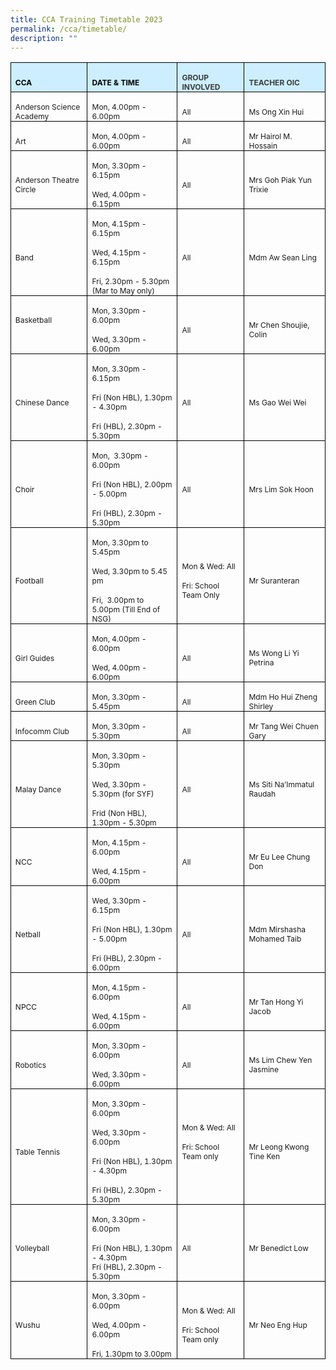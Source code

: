 ```yaml
---
title: CCA Training Timetable 2023
permalink: /cca/timetable/
description: ""
---
```

<table class="MsoNormalTable" border="1" cellspacing="0" cellpadding="0" width="680" style="margin-left:-.25pt;border-collapse:collapse;mso-table-layout-alt:fixed;
 border:none;mso-border-alt:solid black .5pt;mso-yfti-tbllook:1024;mso-padding-alt:
 0in 5.4pt 0in 5.4pt;mso-border-insideh:.5pt solid black;mso-border-insidev:
 .5pt solid black"><tbody><tr style="mso-yfti-irow:0;mso-yfti-firstrow:yes;height:12.5pt"><td width="162" style="width:121.5pt;border:solid black 1.0pt;mso-border-alt:
  solid black .5pt;background:#CCEEFF;padding:0in 5.4pt 0in 5.4pt;height:12.5pt"><p class="MsoNormal" style="margin-bottom:0in;line-height:normal"><b style="mso-bidi-font-weight:normal"><span lang="EN-SG" style="font-size:9.0pt;
  color:black;mso-color-alt:windowtext">CCA</span></b><b style="mso-bidi-font-weight:
  normal"><span lang="EN-SG" style="font-size:9.0pt"></span></b></p></td><td width="222" style="width:166.5pt;border:solid black 1.0pt;border-left:none;
  mso-border-left-alt:solid black .5pt;mso-border-alt:solid black .5pt;
  background:#CCEEFF;padding:0in 5.4pt 0in 5.4pt;height:12.5pt"><p class="MsoNormal" style="margin-bottom:0in;line-height:normal"><b style="mso-bidi-font-weight:normal"><span lang="EN-SG" style="font-size:9.0pt;
  color:black;mso-color-alt:windowtext">DATE &amp; TIME</span></b><b style="mso-bidi-font-weight:normal"><span lang="EN-SG" style="font-size:9.0pt"></span></b></p></td><td width="126" style="width:94.5pt;border:solid black 1.0pt;border-left:none;
  mso-border-left-alt:solid black .5pt;mso-border-alt:solid black .5pt;
  background:#CCEEFF;padding:0in 5.4pt 0in 5.4pt;height:12.5pt"><p class="MsoNormal" style="margin-bottom:0in;line-height:normal"><b style="mso-bidi-font-weight:normal"><span lang="EN-SG" style="font-size:9.0pt;
  color:#3D3D3D">GROUP INVOLVED</span></b><span lang="EN-SG" style="font-size:
  9.0pt"></span></p></td><td width="170" style="width:127.5pt;border:solid black 1.0pt;border-left:none;
  mso-border-left-alt:solid black .5pt;mso-border-alt:solid black .5pt;
  background:#CCEEFF;padding:0in 5.4pt 0in 5.4pt;height:12.5pt"><p class="MsoNormal" style="margin-bottom:0in;line-height:normal"><b style="mso-bidi-font-weight:normal"><span lang="EN-SG" style="font-size:9.0pt;
  color:#3D3D3D">TEACHER OIC</span></b><span lang="EN-SG" style="font-size:9.0pt"></span></p></td></tr><tr style="mso-yfti-irow:1;height:16.0pt"><td width="162" style="width:121.5pt;border:solid black 1.0pt;border-top:none;
  mso-border-top-alt:solid black .5pt;mso-border-alt:solid black .5pt;
  padding:0in 5.4pt 0in 5.4pt;height:16.0pt"><p class="MsoNormal" style="margin-bottom:0in;line-height:normal"><span lang="EN-SG" style="font-size:9.0pt">Anderson Science Academy</span></p></td><td width="222" style="width:166.5pt;border-top:none;border-left:none;
  border-bottom:solid black 1.0pt;border-right:solid black 1.0pt;mso-border-top-alt:
  solid black .5pt;mso-border-left-alt:solid black .5pt;mso-border-alt:solid black .5pt;
  padding:0in 5.4pt 0in 5.4pt;height:16.0pt"><p class="MsoNormal" style="margin-bottom:0in;line-height:normal"><span lang="EN-SG" style="font-size:9.0pt">Mon, 4.00pm - 6.00pm</span></p></td><td width="126" style="width:94.5pt;border-top:none;border-left:none;
  border-bottom:solid black 1.0pt;border-right:solid black 1.0pt;mso-border-top-alt:
  solid black .5pt;mso-border-left-alt:solid black .5pt;mso-border-alt:solid black .5pt;
  padding:0in 5.4pt 0in 5.4pt;height:16.0pt"><p class="MsoNormal" style="margin-bottom:0in;line-height:normal"><span lang="EN-SG" style="font-size:9.0pt">All</span></p></td><td width="170" style="width:127.5pt;border-top:none;border-left:none;
  border-bottom:solid black 1.0pt;border-right:solid black 1.0pt;mso-border-top-alt:
  solid black .5pt;mso-border-left-alt:solid black .5pt;mso-border-alt:solid black .5pt;
  padding:0in 5.4pt 0in 5.4pt;height:16.0pt"><p class="MsoNormal" style="margin-bottom:0in;line-height:normal"><span lang="EN-SG" style="font-size:9.0pt">Ms Ong Xin Hui</span></p></td></tr><tr style="mso-yfti-irow:2;height:12.4pt"><td width="162" style="width:121.5pt;border:solid black 1.0pt;border-top:none;
  mso-border-top-alt:solid black .5pt;mso-border-alt:solid black .5pt;
  padding:0in 5.4pt 0in 5.4pt;height:12.4pt"><p class="MsoNormal" style="margin-bottom:0in;line-height:normal"><span lang="EN-SG" style="font-size:9.0pt">Art</span></p></td><td width="222" style="width:166.5pt;border-top:none;border-left:none;
  border-bottom:solid black 1.0pt;border-right:solid black 1.0pt;mso-border-top-alt:
  solid black .5pt;mso-border-left-alt:solid black .5pt;mso-border-alt:solid black .5pt;
  padding:0in 5.4pt 0in 5.4pt;height:12.4pt"><p class="MsoNormal" style="margin-bottom:0in;line-height:normal"><span lang="EN-SG" style="font-size:9.0pt">Mon, 4.00pm - 6.00pm</span></p></td><td width="126" style="width:94.5pt;border-top:none;border-left:none;
  border-bottom:solid black 1.0pt;border-right:solid black 1.0pt;mso-border-top-alt:
  solid black .5pt;mso-border-left-alt:solid black .5pt;mso-border-alt:solid black .5pt;
  padding:0in 5.4pt 0in 5.4pt;height:12.4pt"><p class="MsoNormal" style="margin-bottom:0in;line-height:normal"><span lang="EN-SG" style="font-size:9.0pt">All</span></p></td><td width="170" style="width:127.5pt;border-top:none;border-left:none;
  border-bottom:solid black 1.0pt;border-right:solid black 1.0pt;mso-border-top-alt:
  solid black .5pt;mso-border-left-alt:solid black .5pt;mso-border-alt:solid black .5pt;
  padding:0in 5.4pt 0in 5.4pt;height:12.4pt"><p class="MsoNormal" style="margin-bottom:0in;line-height:normal"><span lang="EN-SG" style="font-size:9.0pt">Mr Hairol M. Hossain</span></p></td></tr><tr style="mso-yfti-irow:3;height:12.4pt"><td width="162" style="width:121.5pt;border:solid black 1.0pt;border-top:none;
  mso-border-top-alt:solid black .5pt;mso-border-alt:solid black .5pt;
  padding:0in 5.4pt 0in 5.4pt;height:12.4pt"><p class="MsoNormal" style="margin-bottom:0in;line-height:normal"><span lang="EN-SG" style="font-size:9.0pt">Anderson Theatre Circle</span></p></td><td width="222" style="width:166.5pt;border-top:none;border-left:none;
  border-bottom:solid black 1.0pt;border-right:solid black 1.0pt;mso-border-top-alt:
  solid black .5pt;mso-border-left-alt:solid black .5pt;mso-border-alt:solid black .5pt;
  padding:0in 5.4pt 0in 5.4pt;height:12.4pt"><p class="MsoNormal" style="margin-bottom:0in;line-height:normal"><span lang="EN-SG" style="font-size:9.0pt">Mon, 3.30pm - 6.15pm</span></p><p class="MsoNormal" style="margin-bottom:0in;line-height:normal"><span lang="EN-SG" style="font-size:9.0pt">Wed, 4.00pm - 6.15pm</span></p></td><td width="126" style="width:94.5pt;border-top:none;border-left:none;
  border-bottom:solid black 1.0pt;border-right:solid black 1.0pt;mso-border-top-alt:
  solid black .5pt;mso-border-left-alt:solid black .5pt;mso-border-alt:solid black .5pt;
  padding:0in 5.4pt 0in 5.4pt;height:12.4pt"><p class="MsoNormal" style="margin-bottom:0in;line-height:normal"><span lang="EN-SG" style="font-size:9.0pt">All</span></p></td><td width="170" style="width:127.5pt;border-top:none;border-left:none;
  border-bottom:solid black 1.0pt;border-right:solid black 1.0pt;mso-border-top-alt:
  solid black .5pt;mso-border-left-alt:solid black .5pt;mso-border-alt:solid black .5pt;
  padding:0in 5.4pt 0in 5.4pt;height:12.4pt"><p class="MsoNormal" style="margin-bottom:0in;line-height:normal"><span lang="EN-SG" style="font-size:9.0pt">Mrs Goh Piak Yun Trixie</span></p></td></tr><tr style="mso-yfti-irow:4;height:16.4pt"><td width="162" style="width:121.5pt;border:solid black 1.0pt;border-top:none;
  mso-border-top-alt:solid black .5pt;mso-border-alt:solid black .5pt;
  padding:0in 5.4pt 0in 5.4pt;height:16.4pt"><p class="MsoNormal" style="margin-bottom:0in;line-height:normal"><span lang="EN-SG" style="font-size:9.0pt">Band</span></p></td><td width="222" style="width:166.5pt;border-top:none;border-left:none;
  border-bottom:solid black 1.0pt;border-right:solid black 1.0pt;mso-border-top-alt:
  solid black .5pt;mso-border-left-alt:solid black .5pt;mso-border-alt:solid black .5pt;
  padding:0in 5.4pt 0in 5.4pt;height:16.4pt"><p class="MsoNormal" style="margin-bottom:0in;line-height:normal"><span lang="EN-SG" style="font-size:9.0pt">Mon, 4.15pm - 6.15pm</span></p><p class="MsoNormal" style="margin-bottom:0in;line-height:normal"><span lang="EN-SG" style="font-size:9.0pt">Wed, 4.15pm - 6.15pm</span></p><p class="MsoNormal" style="margin-bottom:0in;line-height:normal"><span lang="EN-SG" style="font-size:9.0pt">Fri, 2.30pm - 5.30pm (Mar to May only)</span></p></td><td width="126" style="width:94.5pt;border-top:none;border-left:none;
  border-bottom:solid black 1.0pt;border-right:solid black 1.0pt;mso-border-top-alt:
  solid black .5pt;mso-border-left-alt:solid black .5pt;mso-border-alt:solid black .5pt;
  padding:0in 5.4pt 0in 5.4pt;height:16.4pt"><p class="MsoNormal" style="margin-bottom:0in;line-height:normal"><span lang="EN-SG" style="font-size:9.0pt">All</span></p></td><td width="170" style="width:127.5pt;border-top:none;border-left:none;
  border-bottom:solid black 1.0pt;border-right:solid black 1.0pt;mso-border-top-alt:
  solid black .5pt;mso-border-left-alt:solid black .5pt;mso-border-alt:solid black .5pt;
  padding:0in 5.4pt 0in 5.4pt;height:16.4pt"><p class="MsoNormal" style="margin-bottom:0in;line-height:normal"><span lang="EN-SG" style="font-size:9.0pt">Mdm Aw Sean Ling</span></p></td></tr><tr style="mso-yfti-irow:5;height:19.15pt"><td width="162" style="width:121.5pt;border:solid black 1.0pt;border-top:none;
  mso-border-top-alt:solid black .5pt;mso-border-alt:solid black .5pt;
  padding:0in 5.4pt 0in 5.4pt;height:19.15pt"><p class="MsoNormal" style="margin-bottom:0in;line-height:normal"><span lang="EN-SG" style="font-size:9.0pt">Basketball</span></p><p class="MsoNormal" style="margin-bottom:0in;line-height:normal"><span lang="EN-SG" style="font-size:9.0pt">&nbsp;</span></p></td><td width="222" style="width:166.5pt;border-top:none;border-left:none;
  border-bottom:solid black 1.0pt;border-right:solid black 1.0pt;mso-border-top-alt:
  solid black .5pt;mso-border-left-alt:solid black .5pt;mso-border-alt:solid black .5pt;
  padding:0in 5.4pt 0in 5.4pt;height:19.15pt"><p class="MsoNormal" style="margin-bottom:0in;line-height:normal"><span lang="EN-SG" style="font-size:9.0pt">Mon, 3.30pm - 6.00pm</span></p><p class="MsoNormal" style="margin-bottom:0in;line-height:normal"><span lang="EN-SG" style="font-size:9.0pt">Wed, 3.30pm - 6.00pm</span></p></td><td width="126" style="width:94.5pt;border-top:none;border-left:none;
  border-bottom:solid black 1.0pt;border-right:solid black 1.0pt;mso-border-top-alt:
  solid black .5pt;mso-border-left-alt:solid black .5pt;mso-border-alt:solid black .5pt;
  padding:0in 5.4pt 0in 5.4pt;height:19.15pt"><p class="MsoNormal" style="margin-bottom:0in;line-height:normal"><span lang="EN-SG" style="font-size:9.0pt">All</span></p></td><td width="170" style="width:127.5pt;border-top:none;border-left:none;
  border-bottom:solid black 1.0pt;border-right:solid black 1.0pt;mso-border-top-alt:
  solid black .5pt;mso-border-left-alt:solid black .5pt;mso-border-alt:solid black .5pt;
  padding:0in 5.4pt 0in 5.4pt;height:19.15pt"><p class="MsoNormal" style="margin-bottom:0in;line-height:normal"><span lang="EN-SG" style="font-size:9.0pt">Mr Chen Shoujie, Colin</span></p></td></tr><tr style="mso-yfti-irow:6;height:27.35pt"><td width="162" style="width:121.5pt;border:solid black 1.0pt;border-top:none;
  mso-border-top-alt:solid black .5pt;mso-border-alt:solid black .5pt;
  padding:0in 5.4pt 0in 5.4pt;height:27.35pt"><p class="MsoNormal" style="margin-bottom:0in;line-height:normal"><span lang="EN-SG" style="font-size:9.0pt">Chinese Dance</span></p></td><td width="222" style="width:166.5pt;border-top:none;border-left:none;
  border-bottom:solid black 1.0pt;border-right:solid black 1.0pt;mso-border-top-alt:
  solid black .5pt;mso-border-left-alt:solid black .5pt;mso-border-alt:solid black .5pt;
  padding:0in 5.4pt 0in 5.4pt;height:27.35pt"><p class="MsoNormal" style="margin-bottom:0in;line-height:normal"><span lang="EN-SG" style="font-size:9.0pt">Mon, 3.30pm - 6.15pm</span></p><p class="MsoNormal" style="margin-bottom:0in;line-height:normal"><span lang="EN-SG" style="font-size:9.0pt">Fri (Non HBL), 1.30pm - 4.30pm</span></p><p class="MsoNormal" style="margin-bottom:0in;line-height:normal"><span lang="EN-SG" style="font-size:9.0pt">Fri (HBL), 2.30pm - 5.30pm</span></p></td><td width="126" style="width:94.5pt;border-top:none;border-left:none;
  border-bottom:solid black 1.0pt;border-right:solid black 1.0pt;mso-border-top-alt:
  solid black .5pt;mso-border-left-alt:solid black .5pt;mso-border-alt:solid black .5pt;
  padding:0in 5.4pt 0in 5.4pt;height:27.35pt"><p class="MsoNormal" style="margin-bottom:0in;line-height:normal"><span lang="EN-SG" style="font-size:9.0pt">All</span></p></td><td width="170" style="width:127.5pt;border-top:none;border-left:none;
  border-bottom:solid black 1.0pt;border-right:solid black 1.0pt;mso-border-top-alt:
  solid black .5pt;mso-border-left-alt:solid black .5pt;mso-border-alt:solid black .5pt;
  padding:0in 5.4pt 0in 5.4pt;height:27.35pt"><p class="MsoNormal" style="margin-bottom:0in;line-height:normal"><span lang="EN-SG" style="font-size:9.0pt">Ms Gao Wei Wei</span></p></td></tr><tr style="mso-yfti-irow:7;height:13.7pt"><td width="162" style="width:121.5pt;border:solid black 1.0pt;border-top:none;
  mso-border-top-alt:solid black .5pt;mso-border-alt:solid black .5pt;
  padding:0in 5.4pt 0in 5.4pt;height:13.7pt"><p class="MsoNormal" style="margin-bottom:0in;line-height:normal"><span lang="EN-SG" style="font-size:9.0pt">Choir</span></p></td><td width="222" style="width:166.5pt;border-top:none;border-left:none;
  border-bottom:solid black 1.0pt;border-right:solid black 1.0pt;mso-border-top-alt:
  solid black .5pt;mso-border-left-alt:solid black .5pt;mso-border-alt:solid black .5pt;
  padding:0in 5.4pt 0in 5.4pt;height:13.7pt"><p class="MsoNormal" style="margin-bottom:0in;line-height:normal"><span lang="EN-SG" style="font-size:9.0pt">Mon,<span style="mso-spacerun:yes">&nbsp; </span>3.30pm - 6.00pm</span></p><p class="MsoNormal" style="margin-bottom:0in;line-height:normal"><span lang="EN-SG" style="font-size:9.0pt">Fri (Non HBL), 2.00pm - 5.00pm</span></p><p class="MsoNormal" style="margin-bottom:0in;line-height:normal"><span lang="EN-SG" style="font-size:9.0pt">Fri (HBL), 2.30pm - 5.30pm</span></p></td><td width="126" style="width:94.5pt;border-top:none;border-left:none;
  border-bottom:solid black 1.0pt;border-right:solid black 1.0pt;mso-border-top-alt:
  solid black .5pt;mso-border-left-alt:solid black .5pt;mso-border-alt:solid black .5pt;
  padding:0in 5.4pt 0in 5.4pt;height:13.7pt"><p class="MsoNormal" style="margin-bottom:0in;line-height:normal"><span lang="EN-SG" style="font-size:9.0pt">All</span></p></td><td width="170" style="width:127.5pt;border-top:none;border-left:none;
  border-bottom:solid black 1.0pt;border-right:solid black 1.0pt;mso-border-top-alt:
  solid black .5pt;mso-border-left-alt:solid black .5pt;mso-border-alt:solid black .5pt;
  padding:0in 5.4pt 0in 5.4pt;height:13.7pt"><p class="MsoNormal" style="margin-bottom:0in;line-height:normal"><span lang="EN-SG" style="font-size:9.0pt">Mrs Lim Sok Hoon</span></p></td></tr><tr style="mso-yfti-irow:8;height:17.0pt"><td width="162" style="width:121.5pt;border:solid black 1.0pt;border-top:none;
  mso-border-top-alt:solid black .5pt;mso-border-alt:solid black .5pt;
  padding:0in 5.4pt 0in 5.4pt;height:17.0pt"><p class="MsoNormal" style="margin-bottom:0in;line-height:normal"><span lang="EN-SG" style="font-size:9.0pt">Football</span></p></td><td width="222" style="width:166.5pt;border-top:none;border-left:none;
  border-bottom:solid black 1.0pt;border-right:solid black 1.0pt;mso-border-top-alt:
  solid black .5pt;mso-border-left-alt:solid black .5pt;mso-border-alt:solid black .5pt;
  padding:0in 5.4pt 0in 5.4pt;height:17.0pt"><p class="MsoNormal" style="margin-bottom:0in;line-height:normal"><span lang="EN-SG" style="font-size:9.0pt">Mon, 3.30pm to 5.45pm</span></p><p class="MsoNormal" style="margin-bottom:0in;line-height:normal"><span lang="EN-SG" style="font-size:9.0pt">Wed, 3.30pm to 5.45 pm</span></p><p class="MsoNormal" style="margin-bottom:0in;line-height:normal"><span lang="EN-SG" style="font-size:9.0pt">Fri,<span style="mso-spacerun:yes">&nbsp; </span>3.00pm to 5.00pm (Till End of NSG)<span style="mso-spacerun:yes">&nbsp;</span></span></p></td><td width="126" style="width:94.5pt;border-top:none;border-left:none;
  border-bottom:solid black 1.0pt;border-right:solid black 1.0pt;mso-border-top-alt:
  solid black .5pt;mso-border-left-alt:solid black .5pt;mso-border-alt:solid black .5pt;
  padding:0in 5.4pt 0in 5.4pt;height:17.0pt"><p class="MsoNormal" style="margin-bottom:0in;line-height:normal"><span lang="EN-SG" style="font-size:9.0pt">Mon &amp; Wed: All</span></p><p class="MsoNormal" style="margin-bottom:0in;line-height:normal"><span lang="EN-SG" style="font-size:9.0pt">Fri: School Team Only</span></p></td><td width="170" style="width:127.5pt;border-top:none;border-left:none;
  border-bottom:solid black 1.0pt;border-right:solid black 1.0pt;mso-border-top-alt:
  solid black .5pt;mso-border-left-alt:solid black .5pt;mso-border-alt:solid black .5pt;
  padding:0in 5.4pt 0in 5.4pt;height:17.0pt"><p class="MsoNormal" style="margin-bottom:0in;line-height:normal"><span lang="EN-SG" style="font-size:9.0pt">Mr Suranteran</span></p></td></tr><tr style="mso-yfti-irow:9;height:13.2pt"><td width="162" style="width:121.5pt;border:solid black 1.0pt;border-top:none;
  mso-border-top-alt:solid black .5pt;mso-border-alt:solid black .5pt;
  padding:0in 5.4pt 0in 5.4pt;height:13.2pt"><p class="MsoNormal" style="margin-bottom:0in;line-height:normal"><span lang="EN-SG" style="font-size:9.0pt">Girl Guides</span></p></td><td width="222" style="width:166.5pt;border-top:none;border-left:none;
  border-bottom:solid black 1.0pt;border-right:solid black 1.0pt;mso-border-top-alt:
  solid black .5pt;mso-border-left-alt:solid black .5pt;mso-border-alt:solid black .5pt;
  padding:0in 5.4pt 0in 5.4pt;height:13.2pt"><p class="MsoNormal" style="margin-bottom:0in;line-height:normal"><span lang="EN-SG" style="font-size:9.0pt">Mon, 4.00pm - 6.00pm</span></p><p class="MsoNormal" style="margin-bottom:0in;line-height:normal"><span lang="EN-SG" style="font-size:9.0pt">Wed, 4.00pm - 6.00pm</span></p></td><td width="126" style="width:94.5pt;border-top:none;border-left:none;
  border-bottom:solid black 1.0pt;border-right:solid black 1.0pt;mso-border-top-alt:
  solid black .5pt;mso-border-left-alt:solid black .5pt;mso-border-alt:solid black .5pt;
  padding:0in 5.4pt 0in 5.4pt;height:13.2pt"><p class="MsoNormal" style="margin-bottom:0in;line-height:normal"><span lang="EN-SG" style="font-size:9.0pt">All</span></p></td><td width="170" style="width:127.5pt;border-top:none;border-left:none;
  border-bottom:solid black 1.0pt;border-right:solid black 1.0pt;mso-border-top-alt:
  solid black .5pt;mso-border-left-alt:solid black .5pt;mso-border-alt:solid black .5pt;
  padding:0in 5.4pt 0in 5.4pt;height:13.2pt"><p class="MsoNormal" style="margin-bottom:0in;line-height:normal"><span lang="EN-SG" style="font-size:9.0pt">Ms Wong Li Yi Petrina</span></p></td></tr><tr style="mso-yfti-irow:10;height:12.6pt"><td width="162" style="width:121.5pt;border:solid black 1.0pt;border-top:none;
  mso-border-top-alt:solid black .5pt;mso-border-alt:solid black .5pt;
  padding:0in 5.4pt 0in 5.4pt;height:12.6pt"><p class="MsoNormal" style="margin-bottom:0in;line-height:normal"><span lang="EN-SG" style="font-size:9.0pt">Green Club</span></p></td><td width="222" style="width:166.5pt;border-top:none;border-left:none;
  border-bottom:solid black 1.0pt;border-right:solid black 1.0pt;mso-border-top-alt:
  solid black .5pt;mso-border-left-alt:solid black .5pt;mso-border-alt:solid black .5pt;
  padding:0in 5.4pt 0in 5.4pt;height:12.6pt"><p class="MsoNormal" style="margin-bottom:0in;line-height:normal"><span lang="EN-SG" style="font-size:9.0pt">Mon, 3.30pm - 5.45pm</span></p></td><td width="126" style="width:94.5pt;border-top:none;border-left:none;
  border-bottom:solid black 1.0pt;border-right:solid black 1.0pt;mso-border-top-alt:
  solid black .5pt;mso-border-left-alt:solid black .5pt;mso-border-alt:solid black .5pt;
  padding:0in 5.4pt 0in 5.4pt;height:12.6pt"><p class="MsoNormal" style="margin-bottom:0in;line-height:normal"><span lang="EN-SG" style="font-size:9.0pt">All</span></p></td><td width="170" style="width:127.5pt;border-top:none;border-left:none;
  border-bottom:solid black 1.0pt;border-right:solid black 1.0pt;mso-border-top-alt:
  solid black .5pt;mso-border-left-alt:solid black .5pt;mso-border-alt:solid black .5pt;
  padding:0in 5.4pt 0in 5.4pt;height:12.6pt"><p class="MsoNormal" style="margin-bottom:0in;line-height:normal"><span lang="EN-SG" style="font-size:9.0pt">Mdm Ho Hui Zheng Shirley</span></p></td></tr><tr style="mso-yfti-irow:11;height:13.2pt"><td width="162" style="width:121.5pt;border:solid black 1.0pt;border-top:none;
  mso-border-top-alt:solid black .5pt;mso-border-alt:solid black .5pt;
  padding:0in 5.4pt 0in 5.4pt;height:13.2pt"><p class="MsoNormal" style="margin-bottom:0in;line-height:normal"><span lang="EN-SG" style="font-size:9.0pt">Infocomm Club</span></p></td><td width="222" style="width:166.5pt;border-top:none;border-left:none;
  border-bottom:solid black 1.0pt;border-right:solid black 1.0pt;mso-border-top-alt:
  solid black .5pt;mso-border-left-alt:solid black .5pt;mso-border-alt:solid black .5pt;
  padding:0in 5.4pt 0in 5.4pt;height:13.2pt"><p class="MsoNormal" style="margin-bottom:0in;line-height:normal"><span lang="EN-SG" style="font-size:9.0pt">Mon, 3.30pm - 5.30pm</span></p></td><td width="126" style="width:94.5pt;border-top:none;border-left:none;
  border-bottom:solid black 1.0pt;border-right:solid black 1.0pt;mso-border-top-alt:
  solid black .5pt;mso-border-left-alt:solid black .5pt;mso-border-alt:solid black .5pt;
  padding:0in 5.4pt 0in 5.4pt;height:13.2pt"><p class="MsoNormal" style="margin-bottom:0in;line-height:normal"><span lang="EN-SG" style="font-size:9.0pt">All</span></p></td><td width="170" style="width:127.5pt;border-top:none;border-left:none;
  border-bottom:solid black 1.0pt;border-right:solid black 1.0pt;mso-border-top-alt:
  solid black .5pt;mso-border-left-alt:solid black .5pt;mso-border-alt:solid black .5pt;
  padding:0in 5.4pt 0in 5.4pt;height:13.2pt"><p class="MsoNormal" style="margin-bottom:0in;line-height:normal"><span lang="EN-SG" style="font-size:9.0pt">Mr Tang Wei Chuen Gary</span></p></td></tr><tr style="mso-yfti-irow:12;height:24.75pt"><td width="162" style="width:121.5pt;border:solid black 1.0pt;border-top:none;
  mso-border-top-alt:solid black .5pt;mso-border-alt:solid black .5pt;
  padding:0in 5.4pt 0in 5.4pt;height:24.75pt"><p class="MsoNormal" style="margin-bottom:0in;line-height:normal"><span lang="EN-SG" style="font-size:9.0pt">Malay Dance</span></p></td><td width="222" style="width:166.5pt;border-top:none;border-left:none;
  border-bottom:solid black 1.0pt;border-right:solid black 1.0pt;mso-border-top-alt:
  solid black .5pt;mso-border-left-alt:solid black .5pt;mso-border-alt:solid black .5pt;
  padding:0in 5.4pt 0in 5.4pt;height:24.75pt"><p class="MsoNormal" style="margin-bottom:0in;line-height:normal"><span lang="EN-SG" style="font-size:9.0pt">Mon, 3.30pm - 5.30pm</span></p><p class="MsoNormal" style="margin-bottom:0in;line-height:normal"><span lang="EN-SG" style="font-size:9.0pt">Wed, 3.30pm - 5.30pm (for SYF)</span></p><p class="MsoNormal" style="margin-bottom:0in;line-height:normal"><span lang="EN-SG" style="font-size:9.0pt">Frid (Non HBL),<span style="mso-spacerun:yes">&nbsp; </span>1.30pm - 5.30pm</span></p></td><td width="126" style="width:94.5pt;border-top:none;border-left:none;
  border-bottom:solid black 1.0pt;border-right:solid black 1.0pt;mso-border-top-alt:
  solid black .5pt;mso-border-left-alt:solid black .5pt;mso-border-alt:solid black .5pt;
  padding:0in 5.4pt 0in 5.4pt;height:24.75pt"><p class="MsoNormal" style="margin-bottom:0in;line-height:normal"><span lang="EN-SG" style="font-size:9.0pt">All</span></p></td><td width="170" style="width:127.5pt;border-top:none;border-left:none;
  border-bottom:solid black 1.0pt;border-right:solid black 1.0pt;mso-border-top-alt:
  solid black .5pt;mso-border-left-alt:solid black .5pt;mso-border-alt:solid black .5pt;
  padding:0in 5.4pt 0in 5.4pt;height:24.75pt"><p class="MsoNormal" style="margin-bottom:0in;line-height:normal"><span lang="EN-SG" style="font-size:9.0pt">Ms Siti Na’Immatul Raudah</span></p></td></tr><tr style="mso-yfti-irow:13;height:7.9pt"><td width="162" style="width:121.5pt;border:solid black 1.0pt;border-top:none;
  mso-border-top-alt:solid black .5pt;mso-border-alt:solid black .5pt;
  padding:0in 5.4pt 0in 5.4pt;height:7.9pt"><p class="MsoNormal" style="margin-bottom:0in;line-height:normal"><span lang="EN-SG" style="font-size:9.0pt">NCC</span></p></td><td width="222" style="width:166.5pt;border-top:none;border-left:none;
  border-bottom:solid black 1.0pt;border-right:solid black 1.0pt;mso-border-top-alt:
  solid black .5pt;mso-border-left-alt:solid black .5pt;mso-border-alt:solid black .5pt;
  padding:0in 5.4pt 0in 5.4pt;height:7.9pt"><p class="MsoNormal" style="margin-bottom:0in;line-height:normal"><span lang="EN-SG" style="font-size:9.0pt">Mon, 4.15pm - 6.00pm</span></p><p class="MsoNormal" style="margin-bottom:0in;line-height:normal"><span lang="EN-SG" style="font-size:9.0pt">Wed, 4.15pm - 6.00pm</span></p></td><td width="126" style="width:94.5pt;border-top:none;border-left:none;
  border-bottom:solid black 1.0pt;border-right:solid black 1.0pt;mso-border-top-alt:
  solid black .5pt;mso-border-left-alt:solid black .5pt;mso-border-alt:solid black .5pt;
  padding:0in 5.4pt 0in 5.4pt;height:7.9pt"><p class="MsoNormal" style="margin-bottom:0in;line-height:normal"><span lang="EN-SG" style="font-size:9.0pt">All</span></p></td><td width="170" style="width:127.5pt;border-top:none;border-left:none;
  border-bottom:solid black 1.0pt;border-right:solid black 1.0pt;mso-border-top-alt:
  solid black .5pt;mso-border-left-alt:solid black .5pt;mso-border-alt:solid black .5pt;
  padding:0in 5.4pt 0in 5.4pt;height:7.9pt"><p class="MsoNormal" style="margin-bottom:0in;line-height:normal"><span lang="EN-SG" style="font-size:9.0pt">Mr&nbsp;Eu Lee Chung Don</span></p></td></tr><tr style="mso-yfti-irow:14;height:24.75pt"><td width="162" style="width:121.5pt;border:solid black 1.0pt;border-top:none;
  mso-border-top-alt:solid black .5pt;mso-border-alt:solid black .5pt;
  padding:0in 5.4pt 0in 5.4pt;height:24.75pt"><p class="MsoNormal" style="margin-bottom:0in;line-height:normal"><span lang="EN-SG" style="font-size:9.0pt">Netball</span></p></td><td width="222" style="width:166.5pt;border-top:none;border-left:none;
  border-bottom:solid black 1.0pt;border-right:solid black 1.0pt;mso-border-top-alt:
  solid black .5pt;mso-border-left-alt:solid black .5pt;mso-border-alt:solid black .5pt;
  padding:0in 5.4pt 0in 5.4pt;height:24.75pt"><p class="MsoNormal" style="margin-bottom:0in;line-height:normal"><span lang="EN-SG" style="font-size:9.0pt">Wed, 3.30pm - 6.15pm</span></p><p class="MsoNormal" style="margin-bottom:0in;line-height:normal"><span lang="EN-SG" style="font-size:9.0pt">Fri (Non HBL), 1.30pm - 5.00pm</span></p><p class="MsoNormal" style="margin-bottom:0in;line-height:normal"><span lang="EN-SG" style="font-size:9.0pt">Fri (HBL), 2.30pm - 6.00pm</span></p></td><td width="126" style="width:94.5pt;border-top:none;border-left:none;
  border-bottom:solid black 1.0pt;border-right:solid black 1.0pt;mso-border-top-alt:
  solid black .5pt;mso-border-left-alt:solid black .5pt;mso-border-alt:solid black .5pt;
  padding:0in 5.4pt 0in 5.4pt;height:24.75pt"><p class="MsoNormal" style="margin-bottom:0in;line-height:normal"><span lang="EN-SG" style="font-size:9.0pt">All</span></p></td><td width="170" style="width:127.5pt;border-top:none;border-left:none;
  border-bottom:solid black 1.0pt;border-right:solid black 1.0pt;mso-border-top-alt:
  solid black .5pt;mso-border-left-alt:solid black .5pt;mso-border-alt:solid black .5pt;
  padding:0in 5.4pt 0in 5.4pt;height:24.75pt"><p class="MsoNormal" style="margin-bottom:0in;line-height:normal"><span lang="EN-SG" style="font-size:9.0pt">Mdm Mirshasha Mohamed Taib</span></p></td></tr><tr style="mso-yfti-irow:15;height:11.5pt"><td width="162" style="width:121.5pt;border:solid black 1.0pt;border-top:none;
  mso-border-top-alt:solid black .5pt;mso-border-alt:solid black .5pt;
  padding:0in 5.4pt 0in 5.4pt;height:11.5pt"><p class="MsoNormal" style="margin-bottom:0in;line-height:normal"><span lang="EN-SG" style="font-size:9.0pt">NPCC</span></p></td><td width="222" style="width:166.5pt;border-top:none;border-left:none;
  border-bottom:solid black 1.0pt;border-right:solid black 1.0pt;mso-border-top-alt:
  solid black .5pt;mso-border-left-alt:solid black .5pt;mso-border-alt:solid black .5pt;
  padding:0in 5.4pt 0in 5.4pt;height:11.5pt"><p class="MsoNormal" style="margin-bottom:0in;line-height:normal"><span lang="EN-SG" style="font-size:9.0pt">Mon, 4.15pm - 6.00pm</span></p><p class="MsoNormal" style="margin-bottom:0in;line-height:normal"><span lang="EN-SG" style="font-size:9.0pt">Wed, 4.15pm - 6.00pm</span></p></td><td width="126" style="width:94.5pt;border-top:none;border-left:none;
  border-bottom:solid black 1.0pt;border-right:solid black 1.0pt;mso-border-top-alt:
  solid black .5pt;mso-border-left-alt:solid black .5pt;mso-border-alt:solid black .5pt;
  padding:0in 5.4pt 0in 5.4pt;height:11.5pt"><p class="MsoNormal" style="margin-bottom:0in;line-height:normal"><span lang="EN-SG" style="font-size:9.0pt">All</span></p></td><td width="170" style="width:127.5pt;border-top:none;border-left:none;
  border-bottom:solid black 1.0pt;border-right:solid black 1.0pt;mso-border-top-alt:
  solid black .5pt;mso-border-left-alt:solid black .5pt;mso-border-alt:solid black .5pt;
  padding:0in 5.4pt 0in 5.4pt;height:11.5pt"><p class="MsoNormal" style="margin-bottom:0in;line-height:normal"><span lang="EN-SG" style="font-size:9.0pt">Mr Tan Hong Yi Jacob</span></p></td></tr><tr style="mso-yfti-irow:16;height:24.75pt"><td width="162" style="width:121.5pt;border:solid black 1.0pt;border-top:none;
  mso-border-top-alt:solid black .5pt;mso-border-alt:solid black .5pt;
  padding:0in 5.4pt 0in 5.4pt;height:24.75pt"><p class="MsoNormal" style="margin-bottom:0in;line-height:normal"><span lang="EN-SG" style="font-size:9.0pt">Robotics</span></p></td><td width="222" style="width:166.5pt;border-top:none;border-left:none;
  border-bottom:solid black 1.0pt;border-right:solid black 1.0pt;mso-border-top-alt:
  solid black .5pt;mso-border-left-alt:solid black .5pt;mso-border-alt:solid black .5pt;
  padding:0in 5.4pt 0in 5.4pt;height:24.75pt"><p class="MsoNormal" style="margin-bottom:0in;line-height:normal"><span lang="EN-SG" style="font-size:9.0pt">Mon, 3.30pm - 6.00pm</span></p><p class="MsoNormal" style="margin-bottom:0in;line-height:normal"><span lang="EN-SG" style="font-size:9.0pt">Wed, 3.30pm - 6.00pm</span></p></td><td width="126" style="width:94.5pt;border-top:none;border-left:none;
  border-bottom:solid black 1.0pt;border-right:solid black 1.0pt;mso-border-top-alt:
  solid black .5pt;mso-border-left-alt:solid black .5pt;mso-border-alt:solid black .5pt;
  padding:0in 5.4pt 0in 5.4pt;height:24.75pt"><p class="MsoNormal" style="margin-bottom:0in;line-height:normal"><span lang="EN-SG" style="font-size:9.0pt">All</span></p></td><td width="170" style="width:127.5pt;border-top:none;border-left:none;
  border-bottom:solid black 1.0pt;border-right:solid black 1.0pt;mso-border-top-alt:
  solid black .5pt;mso-border-left-alt:solid black .5pt;mso-border-alt:solid black .5pt;
  padding:0in 5.4pt 0in 5.4pt;height:24.75pt"><p class="MsoNormal" style="margin-bottom:0in;line-height:normal"><span lang="EN-SG" style="font-size:9.0pt">Ms Lim Chew Yen Jasmine</span></p></td></tr><tr style="mso-yfti-irow:17;height:27.45pt"><td width="162" style="width:121.5pt;border:solid black 1.0pt;border-top:none;
  mso-border-top-alt:solid black .5pt;mso-border-alt:solid black .5pt;
  padding:0in 5.4pt 0in 5.4pt;height:27.45pt"><p class="MsoNormal" style="margin-bottom:0in;line-height:normal"><span lang="EN-SG" style="font-size:9.0pt">Table Tennis</span></p></td><td width="222" style="width:166.5pt;border-top:none;border-left:none;
  border-bottom:solid black 1.0pt;border-right:solid black 1.0pt;mso-border-top-alt:
  solid black .5pt;mso-border-left-alt:solid black .5pt;mso-border-alt:solid black .5pt;
  padding:0in 5.4pt 0in 5.4pt;height:27.45pt"><p class="MsoNormal" style="margin-bottom:0in;line-height:normal"><span lang="EN-SG" style="font-size:9.0pt">Mon, 3.30pm - 6.00pm</span></p><p class="MsoNormal" style="margin-bottom:0in;line-height:normal"><span lang="EN-SG" style="font-size:9.0pt">Wed, 3.30pm - 6.00pm</span></p><p class="MsoNormal" style="margin-bottom:0in;line-height:normal"><span lang="EN-SG" style="font-size:9.0pt">Fri (Non HBL), 1.30pm - 4.30pm</span></p><p class="MsoNormal" style="margin-bottom:0in;line-height:normal"><span lang="EN-SG" style="font-size:9.0pt">Fri (HBL), 2.30pm - 5.30pm</span></p></td><td width="126" style="width:94.5pt;border-top:none;border-left:none;
  border-bottom:solid black 1.0pt;border-right:solid black 1.0pt;mso-border-top-alt:
  solid black .5pt;mso-border-left-alt:solid black .5pt;mso-border-alt:solid black .5pt;
  padding:0in 5.4pt 0in 5.4pt;height:27.45pt"><p class="MsoNormal" style="margin-bottom:0in;line-height:normal"><span lang="EN-SG" style="font-size:9.0pt">Mon &amp; Wed: All</span></p><p class="MsoNormal" style="margin-bottom:0in;line-height:normal"><span lang="EN-SG" style="font-size:9.0pt">Fri: School Team only</span></p><p class="MsoNormal" style="margin-bottom:0in;line-height:normal"><span lang="EN-SG" style="font-size:9.0pt">&nbsp;</span></p></td><td width="170" style="width:127.5pt;border-top:none;border-left:none;
  border-bottom:solid black 1.0pt;border-right:solid black 1.0pt;mso-border-top-alt:
  solid black .5pt;mso-border-left-alt:solid black .5pt;mso-border-alt:solid black .5pt;
  padding:0in 5.4pt 0in 5.4pt;height:27.45pt"><p class="MsoNormal" style="margin-bottom:0in;line-height:normal"><span lang="EN-SG" style="font-size:9.0pt">Mr Leong Kwong Tine Ken</span></p></td></tr><tr style="mso-yfti-irow:18;height:19.2pt"><td width="162" style="width:121.5pt;border:solid black 1.0pt;border-top:none;
  mso-border-top-alt:solid black .5pt;mso-border-alt:solid black .5pt;
  padding:0in 5.4pt 0in 5.4pt;height:19.2pt"><p class="MsoNormal" style="margin-bottom:0in;line-height:normal"><span lang="EN-SG" style="font-size:9.0pt">Volleyball</span></p></td><td width="222" style="width:166.5pt;border-top:none;border-left:none;
  border-bottom:solid black 1.0pt;border-right:solid black 1.0pt;mso-border-top-alt:
  solid black .5pt;mso-border-left-alt:solid black .5pt;mso-border-alt:solid black .5pt;
  padding:0in 5.4pt 0in 5.4pt;height:19.2pt"><p class="MsoNormal" style="margin-bottom:0in;line-height:normal"><span lang="EN-SG" style="font-size:9.0pt">Mon, 3.30pm - 6.00pm</span></p><p class="MsoNormal" style="margin-bottom:0in;line-height:normal"><span lang="EN-SG" style="font-size:9.0pt">Fri (Non HBL), 1.30pm - 4.30pm<br>Fri (HBL), 2.30pm - 5.30pm</span></p></td><td width="126" style="width:94.5pt;border-top:none;border-left:none;
  border-bottom:solid black 1.0pt;border-right:solid black 1.0pt;mso-border-top-alt:
  solid black .5pt;mso-border-left-alt:solid black .5pt;mso-border-alt:solid black .5pt;
  padding:0in 5.4pt 0in 5.4pt;height:19.2pt"><p class="MsoNormal" style="margin-bottom:0in;line-height:normal"><span lang="EN-SG" style="font-size:9.0pt">All</span></p></td><td width="170" style="width:127.5pt;border-top:none;border-left:none;
  border-bottom:solid black 1.0pt;border-right:solid black 1.0pt;mso-border-top-alt:
  solid black .5pt;mso-border-left-alt:solid black .5pt;mso-border-alt:solid black .5pt;
  padding:0in 5.4pt 0in 5.4pt;height:19.2pt"><p class="MsoNormal" style="margin-bottom:0in;line-height:normal"><span lang="EN-SG" style="font-size:9.0pt">Mr Benedict Low</span></p></td></tr><tr style="mso-yfti-irow:19;mso-yfti-lastrow:yes;height:28.85pt"><td width="162" style="width:121.5pt;border:solid black 1.0pt;border-top:none;
  mso-border-top-alt:solid black .5pt;mso-border-alt:solid black .5pt;
  padding:0in 5.4pt 0in 5.4pt;height:28.85pt"><p class="MsoNormal" style="margin-bottom:0in;line-height:normal"><span lang="EN-SG" style="font-size:9.0pt">Wushu</span></p></td><td width="222" style="width:166.5pt;border-top:none;border-left:none;
  border-bottom:solid black 1.0pt;border-right:solid black 1.0pt;mso-border-top-alt:
  solid black .5pt;mso-border-left-alt:solid black .5pt;mso-border-alt:solid black .5pt;
  padding:0in 5.4pt 0in 5.4pt;height:28.85pt"><p class="MsoNormal" style="margin-bottom:0in;line-height:normal"><span lang="EN-SG" style="font-size:9.0pt">Mon, 3.30pm - 6.00pm</span></p><p class="MsoNormal" style="margin-bottom:0in;line-height:normal"><span lang="EN-SG" style="font-size:9.0pt">Wed, 4.00pm - 6.00pm</span></p><p class="MsoNormal" style="margin-bottom:0in;line-height:normal"><span lang="EN-SG" style="font-size:9.0pt">Fri, 1.30pm to 3.00pm</span></p></td><td width="126" style="width:94.5pt;border-top:none;border-left:none;
  border-bottom:solid black 1.0pt;border-right:solid black 1.0pt;mso-border-top-alt:
  solid black .5pt;mso-border-left-alt:solid black .5pt;mso-border-alt:solid black .5pt;
  padding:0in 5.4pt 0in 5.4pt;height:28.85pt"><p class="MsoNormal" style="margin-bottom:0in;line-height:normal"><span lang="EN-SG" style="font-size:9.0pt">Mon &amp; Wed: All</span></p><p class="MsoNormal" style="margin-bottom:0in;line-height:normal"><span lang="EN-SG" style="font-size:9.0pt">Fri: School Team only</span></p></td><td width="170" style="width:127.5pt;border-top:none;border-left:none;
  border-bottom:solid black 1.0pt;border-right:solid black 1.0pt;mso-border-top-alt:
  solid black .5pt;mso-border-left-alt:solid black .5pt;mso-border-alt:solid black .5pt;
  padding:0in 5.4pt 0in 5.4pt;height:28.85pt"><p class="MsoNormal" style="margin-bottom:0in;line-height:normal"><span lang="EN-SG" style="font-size:9.0pt">Mr Neo Eng Hup</span></p></td></tr></tbody></table>